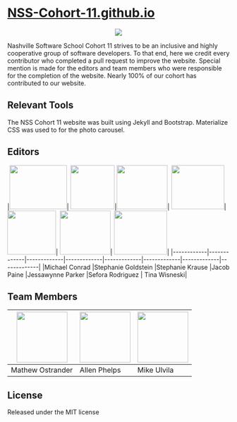 # [NSS-Cohort-11.github.io](NSS-Cohort-11.github.io)

<p align="center">
<img src="https://avatars2.githubusercontent.com/u/15036484?v=3&s=200.png">
</p>

Nashville Software School Cohort 11 strives to be an inclusive and highly cooperative group of software developers. To that end, here we credit every contributor who completed a pull request to improve the website. Special mention is made for the editors and team members who were responsible for the completion of the website. Nearly 100% of our cohort has contributed to our website.

## Relevant Tools
The NSS Cohort 11 website was built using Jekyll and Bootstrap. Materialize CSS was used to for the photo carousel. 

## Editors
|[<img src="https://avatars3.githubusercontent.com/u/13025282?v=3&s=460" width="130" height="100">](https://github.com/threepears)| [<img src="https://avatars2.githubusercontent.com/u/13342219?v=3&s=460" width="100" height="100">](https://github.com/stephanieg0)|[<img src="https://avatars3.githubusercontent.com/u/13578657?v=3&s=460" width="115" height="100">](https://github.com/schmitz1193)| [<img src="https://avatars2.githubusercontent.com/u/7131081?v=3&s=460" width="120" height="100">](https://github.com/jacobpaine)| [<img src="https://avatars0.githubusercontent.com/u/13529603?v=3&s=460" width="110" height="100">](https://github.com/Jessawynne)| [<img src="https://avatars0.githubusercontent.com/u/14983773?v=3&s=460" width="115" height="100">](https://github.com/seforarodriguez)| [<img src="https://avatars1.githubusercontent.com/u/14984197?v=3&s=460" width="120" height="100">](https://github.com/Twisneski)|
|------------|-------------|-------------|-------------|-------------|-------------|-------------|-------------|
|Michael Conrad |Stephanie Goldstein |Stephanie Krause |Jacob Paine |Jessawynne Parker |Sefora Rodriguez | Tina Wisneski|

## Team Members
|[<img src="https://avatars1.githubusercontent.com/u/12536687?v=3&s=460" width="115">](https://github.com/MAOstrander)| [<img src="https://avatars1.githubusercontent.com/u/10383109?v=3&s=460" width="115">](https://github.com/AJPcodes)|[<img src="https://avatars3.githubusercontent.com/u/14983775?v=3&s=460" width="115">](https://github.com/mikeulvila)|
|------------|-------------|-------------|
|Mathew Ostrander |Allen Phelps |Mike Ulvila|

## License
Released under the MIT license
